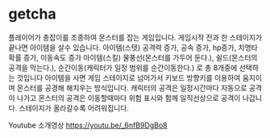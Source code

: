 # getcha
플레이어가 총잡이를 조종하여 몬스터를 잡는 게임입니다.
게임시작 전과 한 스테이지가 끝나면 아이템을 살수 있습니다.
아이템(스텟)
공격력 증가, 공속 증가, hp증가, 치명타확률 증가, 이동속도 증가
아이템(스킬)
물풍선(몬스터를 가두어 둔다.), 쉴드(몬스터의 공격을 막는다.), 순간이동(캐릭터가 일정 범위를 순간이동한다.)
로 총 8개중에 선택하는 것입니다
아이템을 사면 게임 스테이지로 넘어가서 키보드 방향키를 이용하여 움지이며 몬스터를 공경해 해치우는 방식입니다.
캐릭터의 공격은 일정시간마다 자동으로 공격이 나가고 몬스터의 공격은 이동할때마다 위험 표시와 함께 일직선상으로 공격이 나갑니다.
스테이지가 올라갈수록 어려워집니다.

Youtube 소개영상  https://youtu.be/_6nfB9DgBo8
